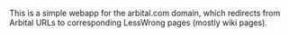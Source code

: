 This is a simple webapp for the arbital.com domain, which redirects from
Arbital URLs to corresponding LessWrong pages (mostly wiki pages).

